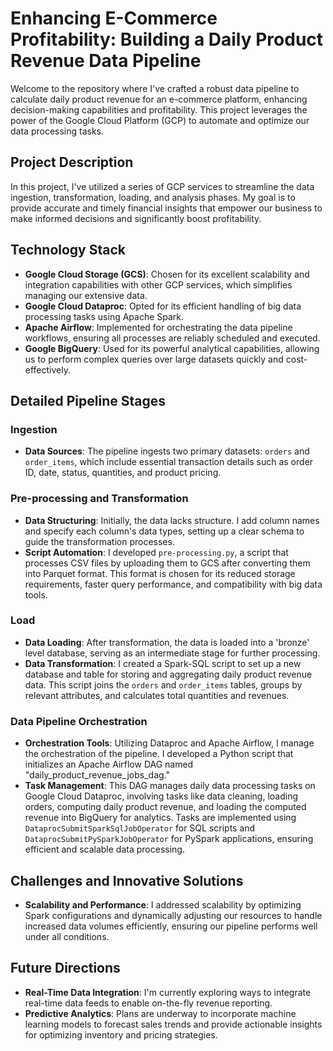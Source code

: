 # Enhancing E-Commerce Profitability: Building a Daily Product Revenue Data Pipeline

Welcome to the repository where I've crafted a robust data pipeline to calculate daily product revenue for an e-commerce platform, enhancing decision-making capabilities and profitability. This project leverages the power of the Google Cloud Platform (GCP) to automate and optimize our data processing tasks.

## Project Description

In this project, I've utilized a series of GCP services to streamline the data ingestion, transformation, loading, and analysis phases. My goal is to provide accurate and timely financial insights that empower our business to make informed decisions and significantly boost profitability.

## Technology Stack

- **Google Cloud Storage (GCS)**: Chosen for its excellent scalability and integration capabilities with other GCP services, which simplifies managing our extensive data.
- **Google Cloud Dataproc**: Opted for its efficient handling of big data processing tasks using Apache Spark.
- **Apache Airflow**: Implemented for orchestrating the data pipeline workflows, ensuring all processes are reliably scheduled and executed.
- **Google BigQuery**: Used for its powerful analytical capabilities, allowing us to perform complex queries over large datasets quickly and cost-effectively.

## Detailed Pipeline Stages

### Ingestion
- **Data Sources**: The pipeline ingests two primary datasets: `orders` and `order_items`, which include essential transaction details such as order ID, date, status, quantities, and product pricing.

### Pre-processing and Transformation
- **Data Structuring**: Initially, the data lacks structure. I add column names and specify each column's data types, setting up a clear schema to guide the transformation processes.
- **Script Automation**: I developed `pre-processing.py`, a script that processes CSV files by uploading them to GCS after converting them into Parquet format. This format is chosen for its reduced storage requirements, faster query performance, and compatibility with big data tools.

### Load
- **Data Loading**: After transformation, the data is loaded into a 'bronze' level database, serving as an intermediate stage for further processing.
- **Data Transformation**: I created a Spark-SQL script to set up a new database and table for storing and aggregating daily product revenue data. This script joins the `orders` and `order_items` tables, groups by relevant attributes, and calculates total quantities and revenues.

### Data Pipeline Orchestration
- **Orchestration Tools**: Utilizing Dataproc and Apache Airflow, I manage the orchestration of the pipeline. I developed a Python script that initializes an Apache Airflow DAG named "daily_product_revenue_jobs_dag."
- **Task Management**: This DAG manages daily data processing tasks on Google Cloud Dataproc, involving tasks like data cleaning, loading orders, computing daily product revenue, and loading the computed revenue into BigQuery for analytics. Tasks are implemented using `DataprocSubmitSparkSqlJobOperator` for SQL scripts and `DataprocSubmitPySparkJobOperator` for PySpark applications, ensuring efficient and scalable data processing.

## Challenges and Innovative Solutions
- **Scalability and Performance**: I addressed scalability by optimizing Spark configurations and dynamically adjusting our resources to handle increased data volumes efficiently, ensuring our pipeline performs well under all conditions.

## Future Directions
- **Real-Time Data Integration**: I'm currently exploring ways to integrate real-time data feeds to enable on-the-fly revenue reporting.
- **Predictive Analytics**: Plans are underway to incorporate machine learning models to forecast sales trends and provide actionable insights for optimizing inventory and pricing strategies.

